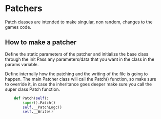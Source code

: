 
# Patchers

Patch classes are intended to make singular, non random, changes to the games code.

## How to make a patcher

Define the static parameters of the patcher and initialize the base class through the init
Pass any parameters/data that you want in the class in the params variable.

Define internally how the patching and the writing of the file is going to happen.
The main Patcher class will call the Patch() function, so make sure to override it,
in case the inheritance goes deeper make sure you call the super class Patch function.

```python
    def Patch(self):
        super().Patch()
        self.__PatchLogc()
        self.__Write()
```